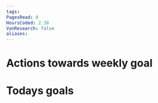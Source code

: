 ```yaml
---
tags: 
PagesRead: 0
HoursCoded: 2.38
VanResearch: false
aliases:
---
```

# Actions towards weekly goal
# Todays goals